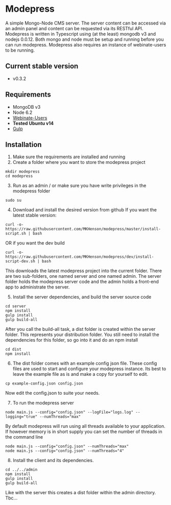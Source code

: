 # Modepress
A simple Mongo-Node CMS server. The server content can be accessed via an admin
panel and content can be requested via its RESTful API.
Modepress is written in Typescript using (at the least) mongodb v3 and nodejs 0.0.12.
Both mongo and node must be setup and running before you can run modepress.
Modepress also requires an instance of webinate-users to be running.

## Current stable version
* v0.3.2

## Requirements
* MongoDB v3
* Node 6.2
* [Webinate-Users](https://github.com/MKHenson/webinate-users)
* **Tested Ubuntu v14**
* [Gulp](https://github.com/gulpjs/gulp/blob/master/docs/getting-started.md)

## Installation

1) Make sure the requirements are installed and running
2) Create a folder where you want to store the modepress project

```
mkdir modepress
cd modepress
```

3) Run as an admin / or make sure you have write privileges in the modepress folder
```
sudo su
```

4) Download and install the desired version from github
If you want the latest stable version:

```
curl -o- https://raw.githubusercontent.com/MKHenson/modepress/master/install-script.sh | bash
```

OR if you want the dev build

```
curl -o- https://raw.githubusercontent.com/MKHenson/modepress/dev/install-script-dev.sh | bash
```

This downloads the latest modepress project into the current folder. There are two sub-folders, one named server and one named admin.
The server folder holds the modepress server code and the admin holds a front-end app to administrate the server.

5) Install the server dependencies, and build the server source code

```
cd server
npm install
gulp install
gulp build-all
```

After you call the build-all task, a dist folder is created within the server folder. This represents your distribution folder.
You still need to install the dependencies for this folder, so go into it and do an npm install

 ```
cd dist
npm install
```


6) The dist folder comes with an example config json file. These config files are used to start and configure your modepress instance.
Its best to leave the example file as is and make a copy for yourself to edit.

```
cp example-config.json config.json
```

Now edit the config.json to suite your needs.

7) To run the modepress server

```
node main.js --config="config.json" --logFile="logs.log" --logging="true" --numThreads="max"
```

By default modepress will run using all threads available to your application. If however memory is in short supply you
can set the number of threads in the command line

```
node main.js --config="config.json" --numThreads="max"
node main.js --config="config.json" --numThreads="4"
```

8) Install the client and its dependencies.

```
cd ../../admin
npm install
gulp install
gulp build-all
```

Like with the server this creates a dist folder within the admin directory. Tbc...